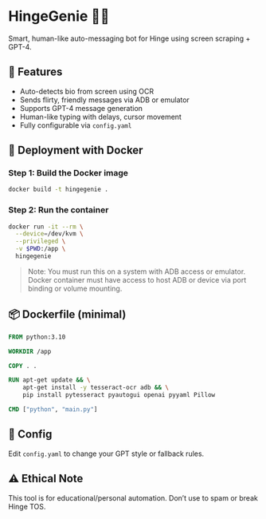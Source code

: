 # HingeGenie 🧞‍♂️

Smart, human-like auto-messaging bot for Hinge using screen scraping + GPT-4.

## 🧠 Features

- Auto-detects bio from screen using OCR
- Sends flirty, friendly messages via ADB or emulator
- Supports GPT-4 message generation
- Human-like typing with delays, cursor movement
- Fully configurable via `config.yaml`

## 🚀 Deployment with Docker

### Step 1: Build the Docker image

```bash
docker build -t hingegenie .
```

### Step 2: Run the container

```bash
docker run -it --rm \
  --device=/dev/kvm \
  --privileged \
  -v $PWD:/app \
  hingegenie
```

> Note: You must run this on a system with ADB access or emulator. Docker container must have access to host ADB or device via port binding or volume mounting.

## 📦 Dockerfile (minimal)

```Dockerfile
FROM python:3.10

WORKDIR /app

COPY . .

RUN apt-get update && \
    apt-get install -y tesseract-ocr adb && \
    pip install pytesseract pyautogui openai pyyaml Pillow

CMD ["python", "main.py"]
```

## 📁 Config

Edit `config.yaml` to change your GPT style or fallback rules.

## ⚠️ Ethical Note

This tool is for educational/personal automation. Don’t use to spam or break Hinge TOS.
